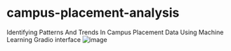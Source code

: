 # campus-placement-analysis
Identifying Patterns And Trends In Campus Placement Data Using Machine Learning
Gradio interface
![image](https://github.com/pavanimanchala53/campus-placement-analysis/assets/106752692/955e531e-fb43-4e86-8cca-615877dbda4a)
